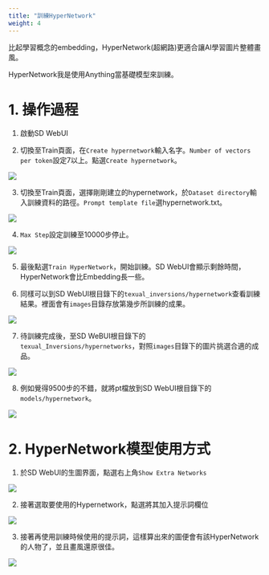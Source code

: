```yaml
---
title: "訓練HyperNetwork"
weight: 4
---
```


比起學習概念的embedding，HyperNetwork(超網路)更適合讓AI學習圖片整體畫風。

HyperNetwork我是使用Anything當基礎模型來訓練。


# 1. 操作過程

1. 啟動SD WebUI

2. 切換至Train頁面，在`Create hypernetwork`輸入名字。`Number of vectors per token`設定7以上。點選`Create hypernetwork`。

![](../../images/hypernetwork-1.webp)

3. 切換至Train頁面，選擇剛剛建立的hypernetwork，於`Dataset directory`輸入訓練資料的路徑。`Prompt template file`選hypernetwork.txt。

![](../../images/hypernetwork-2.webp)

4. `Max Step`設定訓練至10000步停止。

![](../../images/hypernetwork-3.webp)

5. 最後點選`Train HyperNetwork`，開始訓練。SD WebUI會顯示剩餘時間，HyperNetwork會比Embedding長一些。

6. 同樣可以到SD WebUI根目錄下的`texual_inversions/hypernetwork`查看訓練結果。裡面會有`images`目錄存放第幾步所訓練的成果。

![](../../images/hypernetwork-4.webp)

7. 待訓練完成後，至SD WeBUI根目錄下的`texual_Inversions/hypernetworks`，對照`images`目錄下的圖片挑選合適的成品。

![](../../images/hypernetwork-5.webp)

8. 例如覺得9500步的不錯，就將pt檔放到SD WebUI根目錄下的`models/hypernetwork`。

![](../../images/hypernetwork-6.webp)


# 2. HyperNetwork模型使用方式

1. 於SD WebUI的生圖界面，點選右上角`Show Extra Networks`

![](../../images/hypernetwork-7.webp)

2. 接著選取要使用的Hypernetwork，點選將其加入提示詞欄位

![](../../images/hypernetwork-8.webp)

3. 接著再使用訓練時候使用的提示詞，這樣算出來的圖便會有該HyperNetwork的人物了，並且畫風還原很佳。

![](../../images/hypernetwork-9.webp)

